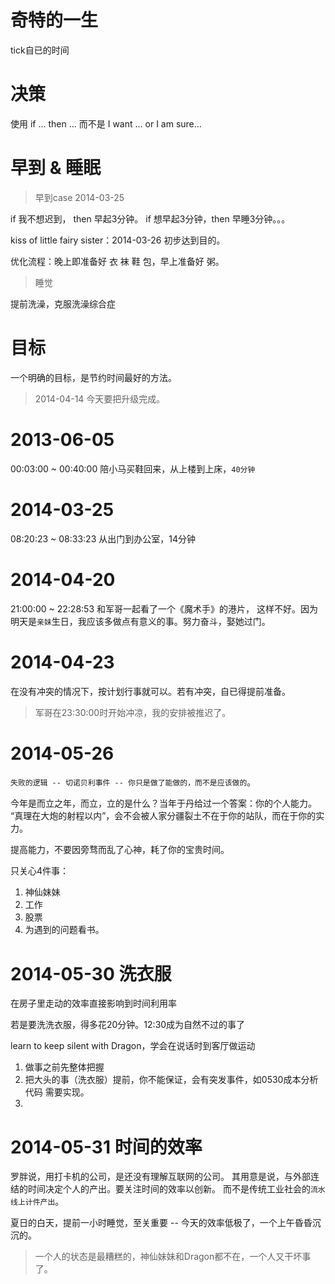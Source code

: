 # 奇特的一生

  tick自已的时间

# 决策

  使用 if ... then ...
  而不是 I want ...  or  I am sure... 

# 早到 & 睡眠

  > 早到case 2014-03-25

  if 我不想迟到， then 早起3分钟。
  if 想早起3分钟，then 早睡3分钟。。。

  kiss of little fairy sister：2014-03-26 初步达到目的。

  优化流程：晚上即准备好 衣 袜 鞋 包，早上准备好 粥。

  > 睡觉

  提前洗澡，克服洗澡综合症

# 目标

  一个明确的目标，是节约时间最好的方法。

  > 2014-04-14 今天要把升级完成。

# 2013-06-05

  00:03:00 ~ 00:40:00 陪小马买鞋回来，从上楼到上床，`40分钟`

# 2014-03-25

  08:20:23 ~ 08:33:23 从出门到办公室，14分钟

# 2014-04-20

  21:00:00 ~ 22:28:53 和军哥一起看了一个《魔术手》的港片，
  这样不好。因为明天是`亲妹`生日，我应该多做点有意义的事。努力奋斗，娶她过门。

# 2014-04-23

  在没有冲突的情况下，按计划行事就可以。若有冲突，自已得提前准备。
  > 军哥在23:30:00时开始冲凉，我的安排被推迟了。

# 2014-05-26

  `失败的逻辑 -- 切诺贝利事件 -- 你只是做了能做的，而不是应该做的`。

  今年是而立之年，而立，立的是什么？当年于丹给过一个答案：你的个人能力。
  “真理在大炮的射程以内”，会不会被人家分疆裂土不在于你的站队，而在于你的实力。

  提高能力，不要因旁骛而乱了心神，耗了你的宝贵时间。

  只关心4件事：
  1. 神仙妹妹
  2. 工作
  3. 股票
  4. 为遇到的问题看书。


# 2014-05-30 洗衣服

  在房子里走动的效率直接影响到时间利用率

  若是要洗洗衣服，得多花20分钟。12:30成为自然不过的事了 

  learn to keep silent with Dragon，学会在说话时到客厅做运动

  1. 做事之前先整体把握
  2. 把大头的事（洗衣服）提前，你不能保证，会有突发事件，如0530成本分析代码
     需要实现。
  3. 

# 2014-05-31 时间的效率

  罗胖说，用打卡机的公司，是还没有理解互联网的公司。
  其用意是说，与外部连结的时间决定个人的产出。要关注时间的效率以创新。
  而不是传统工业社会的`流水线上计件产出`。

  夏日的白天，提前一小时睡觉，至关重要 
  -- 今天的效率低极了，一个上午昏昏沉沉的。

  > 一个人的状态是最糟糕的，神仙妹妹和Dragon都不在，一个人又干坏事了。


